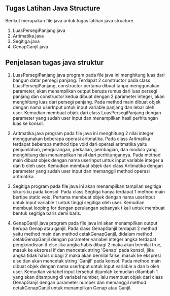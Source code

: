 ## Tugas Latihan Java Structure

Berikut merupakan file java untuk tugas latihan java structure
1. LuasPersegiPanjang.java
2. Aritmatika.java
3. Segitiga.java
4. GenapGanjil.java

## Penjelasan tugas java struktur

1. LuasPersegiPanjang.java
program pada file java ini menghitung luas dari bangun datar persegi panjang. Terdapat 2 constructor pada class LuasPersegiPanjang, constructor pertama dibuat tanpa menggunakan parameter, akan menampilkan output berupa rumus dari luas persegi panjang dan constructor kedua dibuat dengan 2 parameter integer, akan menghitung luas dari persegi panjang. Pada method main dibuat objek dengan nama userInput untuk input variable panjang dan lebar oleh user. Kemudian membuat objek dari class LuasPersegiPanjang dengan parameter yang sudah user input dan menampilkan hasil perhitungan luas ke konsol.

2. Aritmatika.java
program pada file java ini menghitung 2 nilai integer menggunakan beberapa operasi aritmatika. Pada class Aritmatika terdapat beberapa method tipe void dari operasi aritmatika yaitu penjumlahan, pengurangan, perkalian, pembagian, dan modulo yang menghitung dan menampilkan hasil dari perhitungannya. Pada method main dibuat objek dengan nama userInput untuk input variable integer a dan b oleh user. Kemudian membuat objek dari class Aritmatika dengan parameter yang sudah user input dan memanggil method operasi aritmatika.

3. Segitiga
program pada file java ini akan menampilkan tampilan segitiga siku-siku pada konsol. Pada class Segtiga hanya terdapat 1 method main bertipe static void. Pertama membuat objek dengan nama userInput untuk input variable t untuk tinggi segitiga oleh user. Kemudian membuat looping for dengan perulangan sebanyak t kali untuk membuat bentuk segitiga baris demi baris.

4. GenapGanjil.java
program pada file java ini akan menampilkan output berupa Genap atau ganjil. Pada class GenapGanjil terdapat 2 method yaitu method main dan method cetakGenapGanjil, didalam method cetakGenapGanjil dengan parameter variabel integer angka terdapat pengkondisian if else jika angka habis dibagi 2 maka akan bernilai true, masuk ke ekspresi if dan mencetak string 'Genap' pada konsol, jika angka tidak habis dibagi 2 maka akan bernilai false, masuk ke ekspresi else dan akan mencetak string 'Ganjil' pada konsol. Pada method main dibuat objek dengan nama userInput untuk input variable a dan b oleh user. Kemudian variabel input tersebut dijumlah kemudian ditambah 1 yang akan ditampung di variabel number, lalu membuat objek dari class GenapGanjil dengan parameter number dan memanggil method cetakGenapGanjil untuk menampilkan Genap atau Ganjil.
